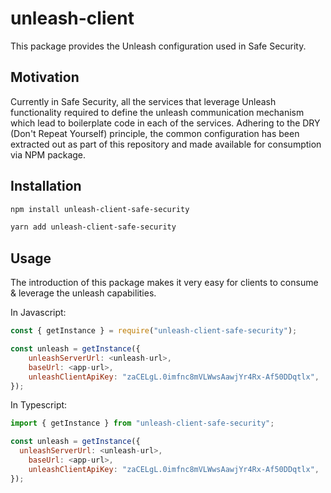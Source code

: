 # unleash-client

This package provides the Unleash configuration used in Safe Security.

## Motivation

Currently in Safe Security, all the services that leverage Unleash functionality required to define the unleash communication mechanism which lead to boilerplate code in each of the services.
Adhering to the DRY (Don't Repeat Yourself) principle, the common configuration has been extracted out as part of this repository and made available for consumption via NPM package.

## Installation

```bash
npm install unleash-client-safe-security
```

```bash
yarn add unleash-client-safe-security
```

## Usage

The introduction of this package makes it very easy for clients to consume & leverage the unleash capabilities.

In Javascript:

```js
const { getInstance } = require("unleash-client-safe-security");

const unleash = getInstance({
    unleashServerUrl: <unleash-url>,
    baseUrl: <app-url>,
    unleashClientApiKey: "zaCELgL.0imfnc8mVLWwsAawjYr4Rx-Af50DDqtlx",
});
```

In Typescript:

```js
import { getInstance } from "unleash-client-safe-security";

const unleash = getInstance({
  unleashServerUrl: <unleash-url>,
    baseUrl: <app-url>,
    unleashClientApiKey: "zaCELgL.0imfnc8mVLWwsAawjYr4Rx-Af50DDqtlx",
});
```
